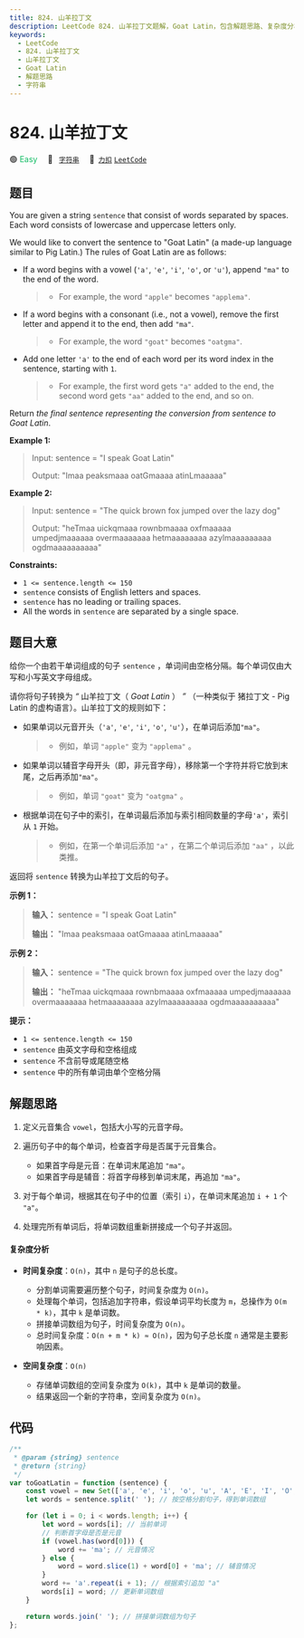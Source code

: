 ```yaml
---
title: 824. 山羊拉丁文
description: LeetCode 824. 山羊拉丁文题解，Goat Latin，包含解题思路、复杂度分析以及完整的 JavaScript 代码实现。
keywords:
  - LeetCode
  - 824. 山羊拉丁文
  - 山羊拉丁文
  - Goat Latin
  - 解题思路
  - 字符串
---
```


# 824. 山羊拉丁文

🟢 <font color=#15bd66>Easy</font>&emsp; 🔖&ensp; [`字符串`](/tag/string.md)&emsp; 🔗&ensp;[`力扣`](https://leetcode.cn/problems/goat-latin) [`LeetCode`](https://leetcode.com/problems/goat-latin)

## 题目

You are given a string `sentence` that consist of words separated by spaces.
Each word consists of lowercase and uppercase letters only.

We would like to convert the sentence to "Goat Latin" (a made-up language
similar to Pig Latin.) The rules of Goat Latin are as follows:

- If a word begins with a vowel (`'a'`, `'e'`, `'i'`, `'o'`, or `'u'`), append `"ma"` to the end of the word.
  > - For example, the word `"apple"` becomes `"applema"`.
- If a word begins with a consonant (i.e., not a vowel), remove the first letter and append it to the end, then add `"ma"`.
  > - For example, the word `"goat"` becomes `"oatgma"`.
- Add one letter `'a'` to the end of each word per its word index in the sentence, starting with `1`.
  > - For example, the first word gets `"a"` added to the end, the second word gets `"aa"` added to the end, and so on.

Return _the final sentence representing the conversion from sentence to Goat
Latin_.

**Example 1:**

> Input: sentence = "I speak Goat Latin"
>
> Output: "Imaa peaksmaaa oatGmaaaa atinLmaaaaa"

**Example 2:**

> Input: sentence = "The quick brown fox jumped over the lazy dog"
>
> Output: "heTmaa uickqmaaa rownbmaaaa oxfmaaaaa umpedjmaaaaaa overmaaaaaaa hetmaaaaaaaa azylmaaaaaaaaa ogdmaaaaaaaaaa"

**Constraints:**

- `1 <= sentence.length <= 150`
- `sentence` consists of English letters and spaces.
- `sentence` has no leading or trailing spaces.
- All the words in `sentence` are separated by a single space.

## 题目大意

给你一个由若干单词组成的句子 `sentence` ，单词间由空格分隔。每个单词仅由大写和小写英文字母组成。

请你将句子转换为 _“_ 山羊拉丁文（ _Goat Latin_ ） _”_ （一种类似于 猪拉丁文 \- Pig Latin
的虚构语言）。山羊拉丁文的规则如下：

- 如果单词以元音开头（`'a'`, `'e'`, `'i'`, `'o'`, `'u'`），在单词后添加`"ma"`。
  > - 例如，单词 `"apple"` 变为 `"applema"` 。
- 如果单词以辅音字母开头（即，非元音字母），移除第一个字符并将它放到末尾，之后再添加`"ma"`。
  > - 例如，单词 `"goat"` 变为 `"oatgma"` 。
- 根据单词在句子中的索引，在单词最后添加与索引相同数量的字母`'a'`，索引从 `1` 开始。
  > - 例如，在第一个单词后添加 `"a"` ，在第二个单词后添加 `"aa"` ，以此类推。

返回将 `sentence` 转换为山羊拉丁文后的句子。

**示例 1：**

> **输入：** sentence = "I speak Goat Latin"
>
> **输出：** "Imaa peaksmaaa oatGmaaaa atinLmaaaaa"

**示例 2：**

> **输入：** sentence = "The quick brown fox jumped over the lazy dog"
>
> **输出：** "heTmaa uickqmaaa rownbmaaaa oxfmaaaaa umpedjmaaaaaa overmaaaaaaa hetmaaaaaaaa azylmaaaaaaaaa ogdmaaaaaaaaaa"

**提示：**

- `1 <= sentence.length <= 150`
- `sentence` 由英文字母和空格组成
- `sentence` 不含前导或尾随空格
- `sentence` 中的所有单词由单个空格分隔

## 解题思路

1. 定义元音集合 `vowel`，包括大小写的元音字母。

2. 遍历句子中的每个单词，检查首字母是否属于元音集合。

   - 如果首字母是元音：在单词末尾追加 `"ma"`。
   - 如果首字母是辅音：将首字母移到单词末尾，再追加 `"ma"`。

3. 对于每个单词，根据其在句子中的位置（索引 `i`），在单词末尾追加 `i + 1` 个 `"a"`。

4. 处理完所有单词后，将单词数组重新拼接成一个句子并返回。

#### 复杂度分析

- **时间复杂度**：`O(n)`，其中 `n` 是句子的总长度。

  - 分割单词需要遍历整个句子，时间复杂度为 `O(n)`。
  - 处理每个单词，包括追加字符串，假设单词平均长度为 `m`，总操作为 `O(m * k)`，其中 `k` 是单词数。
  - 拼接单词数组为句子，时间复杂度为 `O(n)`。
  - 总时间复杂度：`O(n + m * k) ≈ O(n)`，因为句子总长度 `n` 通常是主要影响因素。

- **空间复杂度**：`O(n)`
  - 存储单词数组的空间复杂度为 `O(k)`，其中 `k` 是单词的数量。
  - 结果返回一个新的字符串，空间复杂度为 `O(n)`。

## 代码

```javascript
/**
 * @param {string} sentence
 * @return {string}
 */
var toGoatLatin = function (sentence) {
	const vowel = new Set(['a', 'e', 'i', 'o', 'u', 'A', 'E', 'I', 'O', 'U']); // 定义元音集合
	let words = sentence.split(' '); // 按空格分割句子，得到单词数组

	for (let i = 0; i < words.length; i++) {
		let word = words[i]; // 当前单词
		// 判断首字母是否是元音
		if (vowel.has(word[0])) {
			word += 'ma'; // 元音情况
		} else {
			word = word.slice(1) + word[0] + 'ma'; // 辅音情况
		}
		word += 'a'.repeat(i + 1); // 根据索引追加 "a"
		words[i] = word; // 更新单词数组
	}

	return words.join(' '); // 拼接单词数组为句子
};
```
